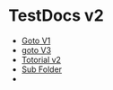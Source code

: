 # TestDocs v2

* [Goto V1][1]
* [goto V3][2]
* [Totorial v2][3]
* [Sub Folder][4]
* 
[1]:../v1/index.md
[2]:../v3/index.md
[3]:tutorial.md
[4]:SubFolder/subFile.md